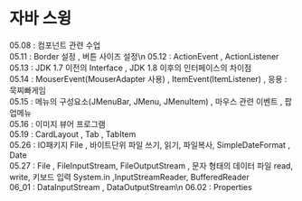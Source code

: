 # 자바 스윙 

05.08 : 컴포넌트 관련 수업\
05.11 : Border 설정 , 버튼 사이즈 설정\n
05.12 : ActionEvent , ActionListener\
05.13 : JDK 1.7 이전의 Interface , JDK 1.8 이후의 인터페이스의 차이점\
05.14 : MouserEvent(MouserAdapter 사용) , ItemEvent(ItemListener) , 응용 : 묵찌빠게임\
05.15 : 메뉴의 구성요소(JMenuBar, JMenu, JMenuItem) , 마우스 관련 이벤트 , 팝업메뉴\
05.16 : 이미지 뷰어 프로그램\
05.19 : CardLayout , Tab , TabItem\
05.26 : IO패키지 File , 바이트단위 파일 쓰기, 읽기, 파일복사, SimpleDateFormat , Date\
05.27 : File , FileInputStream, FileOutputStream , 문자 형태의 데이터 파일 read, write, 키보드 입력 System.in ,InputStreamReader, BufferedReader\
06_01 : DataInputStream , DataOutputStream\n
06.02 : Properties
